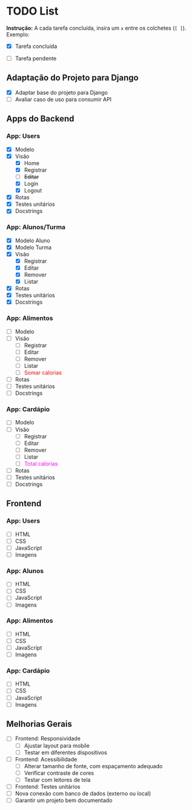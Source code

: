 # TODO List

**Instrução:** A cada tarefa concluída, insira um `x` entre os colchetes (`[ ]`).  
Exemplo:  
- [x] Tarefa concluída  
- [ ] Tarefa pendente


## Adaptação do Projeto para Django
- [x] Adaptar base do projeto para Django
- [ ] Avaliar caso de uso para consumir API

## Apps do Backend

### App: Users
- [x] Modelo
- [x] Visão
  - [x] Home
  - [x] Registrar
  - [ ] ~~Editar~~
  - [x] Login
  - [x] Logout
- [x] Rotas
- [x] Testes unitários
- [x] Docstrings

### App: Alunos/Turma
- [x] Modelo Aluno
- [x] Modelo Turma
- [x] Visão
  - [x] Registrar
  - [x] Editar
  - [x] Remover
  - [x] Listar
- [x] Rotas
- [x] Testes unitários
- [x] Docstrings

### App: Alimentos
- [ ] Modelo
- [ ] Visão
  - [ ] Registrar
  - [ ] Editar
  - [ ] Remover
  - [ ] Listar
  - [ ] <font style='color : red'>Somar calorias</font>
- [ ] Rotas
- [ ] Testes unitários
- [ ] Docstrings

### App: Cardápio
- [ ] Modelo
- [ ] Visão
  - [ ] Registrar
  - [ ] Editar
  - [ ] Remover
  - [ ] Listar
  - [ ] <font style='color : magenta'>Total calorias</font>  
- [ ] Rotas
- [ ] Testes unitários
- [ ] Docstrings

## Frontend

### App: Users
- [ ] HTML
- [ ] CSS
- [ ] JavaScript
- [ ] Imagens

### App: Alunos
- [ ] HTML
- [ ] CSS
- [ ] JavaScript
- [ ] Imagens

### App: Alimentos
- [ ] HTML
- [ ] CSS
- [ ] JavaScript
- [ ] Imagens

### App: Cardápio
- [ ] HTML
- [ ] CSS
- [ ] JavaScript
- [ ] Imagens

## Melhorias Gerais
- [ ] Frontend: Responsividade
  - [ ] Ajustar layout para mobile
  - [ ] Testar em diferentes dispositivos  
- [ ] Frontend: Acessibilidade
  - [ ] Alterar tamanho de fonte, com espaçamento adequado
  - [ ] Verificar contraste de cores
  - [ ] Testar com leitores de tela
- [ ] Frontend: Testes unitários
- [ ] Nova conexão com banco de dados (externo ou local)
- [ ] Garantir um projeto bem documentado